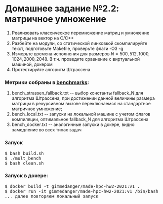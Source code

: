 # Домашнее задание №2.2: матричное умножение

1. Реализовать классическое перемножение матриц и умножение матрицы на вектор на C/C++ 
2. Разбейте на модули, со статической линковкой скомпилируйте текст, подготовьте Makefile, проверьте флаги -O3 -g
3. Измерьте времена исполнения для размеров $N = 500, 512, 1000, 1024, 2000, 2048$. В т.ч. проведите сравнение с виртуальной машиной, докером
4. Протестируйте алгоритм Штрассена

### Метрики собраны в [benchmarks](https://github.com/GimmeDanger/made-hpc-2021/tree/master/hw/2_matr_mult/benchmarks):
1. bench_strassen_fallback.txt -- выбор константы fallback_N для алгоритма Штрассена, при достижении данной величины размера матрицы в рекурсивном вызове переключаемся на стандартное матричное умножение;
2. bench_local.txt -- запуски на локальной машине с учетом флагов компиляции, оптимальное fallback_N для алгоритма Штрассена
3. bench_docker.txt -- аналогичные запуски в докере, видно замедление во всех типах задач

### Запуск
<pre>
$ bash build.sh
$ ./mult_bench
$ bash clean.sh
</pre>

### Запуск в докере:
<pre>
$ docker build -t gimmedanger/made-hpc-hw2-2021:v1 .
$ docker run -it gimmedanger/made-hpc-hw2-2021:v1 /bin/bash
... далее повторяем локальный запуск
</pre>
